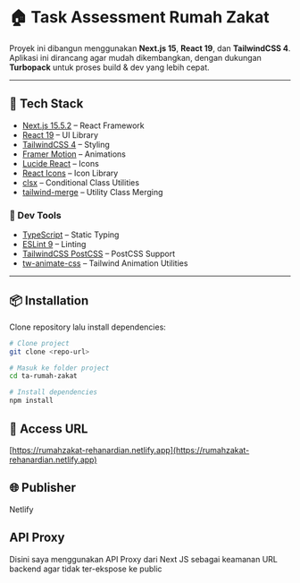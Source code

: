 # 🏠 Task Assessment Rumah Zakat

Proyek ini dibangun menggunakan **Next.js 15**, **React 19**, dan **TailwindCSS 4**.  
Aplikasi ini dirancang agar mudah dikembangkan, dengan dukungan **Turbopack** untuk proses build & dev yang lebih cepat.

---

## 🚀 Tech Stack

- [Next.js 15.5.2](https://nextjs.org/) – React Framework
- [React 19](https://react.dev/) – UI Library
- [TailwindCSS 4](https://tailwindcss.com/) – Styling
- [Framer Motion](https://www.framer.com/motion/) – Animations
- [Lucide React](https://lucide.dev/) – Icons
- [React Icons](https://react-icons.github.io/react-icons/) – Icon Library
- [clsx](https://github.com/lukeed/clsx) – Conditional Class Utilities
- [tailwind-merge](https://tailwind-merge.vercel.app/) – Utility Class Merging

### 🔧 Dev Tools
- [TypeScript](https://www.typescriptlang.org/) – Static Typing
- [ESLint 9](https://eslint.org/) – Linting
- [TailwindCSS PostCSS](https://tailwindcss.com/docs/using-with-preprocessors#post-css) – PostCSS Support
- [tw-animate-css](https://www.npmjs.com/package/tw-animate-css) – Tailwind Animation Utilities

---

## 📦 Installation

Clone repository lalu install dependencies:

```bash
# Clone project
git clone <repo-url>

# Masuk ke folder project
cd ta-rumah-zakat

# Install dependencies
npm install

```

## 🔗 Access URL
[https://rumahzakat-rehanardian.netlify.app](https://rumahzakat-rehanardian.netlify.app)

## 🌐 Publisher
Netlify

## API Proxy
Disini saya menggunakan API Proxy dari Next JS sebagai keamanan URL backend agar tidak ter-ekspose ke public
